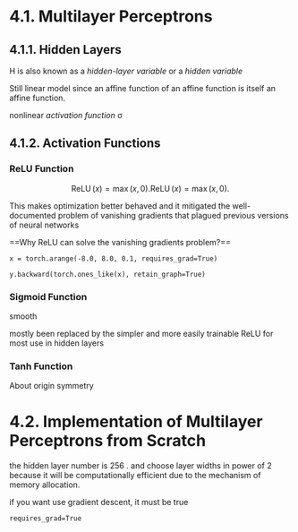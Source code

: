 # 4.1. Multilayer Perceptrons

## 4.1.1. Hidden Layers



 H is also known as a *hidden-layer variable* or a *hidden variable*



Still linear model since an affine function of an affine function is itself an affine function.

nonlinear *activation function* σ



## 4.1.2. Activation Functions

### ReLU Function

$$ {\operatorname{ReLU}(x) = \max(x, 0).}
\operatorname{ReLU}(x) = \max(x, 0).
$$

This makes optimization better behaved and it mitigated the well-documented problem of vanishing gradients that plagued previous versions of neural networks 

==Why ReLU can solve the vanishing gradients problem?==

```
x = torch.arange(-8.0, 8.0, 0.1, requires_grad=True)

```

```
y.backward(torch.ones_like(x), retain_graph=True)
```



### Sigmoid Function

smooth 

 mostly been replaced by the simpler and more easily trainable ReLU for most use in hidden layers 

### Tanh Function

About origin symmetry 



# 4.2. Implementation of Multilayer Perceptrons from Scratch



the hidden layer number is 256 . and choose layer widths in power of  2 because it will be computationally efficient due to the mechanism of memory allocation.



if you want use gradient descent, it must be true

```
requires_grad=True
```


